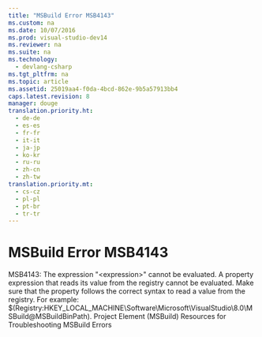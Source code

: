 ```yaml
---
title: "MSBuild Error MSB4143"
ms.custom: na
ms.date: 10/07/2016
ms.prod: visual-studio-dev14
ms.reviewer: na
ms.suite: na
ms.technology: 
  - devlang-csharp
ms.tgt_pltfrm: na
ms.topic: article
ms.assetid: 25019aa4-f0da-4bcd-862e-9b5a57913bb4
caps.latest.revision: 8
manager: douge
translation.priority.ht: 
  - de-de
  - es-es
  - fr-fr
  - it-it
  - ja-jp
  - ko-kr
  - ru-ru
  - zh-cn
  - zh-tw
translation.priority.mt: 
  - cs-cz
  - pl-pl
  - pt-br
  - tr-tr
---
```

# MSBuild Error MSB4143
<?xml version="1.0" encoding="utf-8"?>
<developerErrorMessageDocument xmlns="http://ddue.schemas.microsoft.com/authoring/2003/5" xmlns:xlink="http://www.w3.org/1999/xlink" xmlns:xsi="http://www.w3.org/2001/XMLSchema-instance" xsi:schemaLocation="http://ddue.schemas.microsoft.com/authoring/2003/5 http://clixdevr3.blob.core.windows.net/ddueschema/developer.xsd">
  <introduction>
    <para>
      <ui>MSB4143: The expression "&lt;expression&gt;" cannot be evaluated.</ui>
    </para>
    <para>A property expression that reads its value from the registry cannot be evaluated.</para>
  </introduction>
  <procedure>
    <title>To correct this error</title>
    <steps class="bullet">
      <step>
        <content>
          <para>Make sure that the property follows the correct syntax to read a value from the registry. For example: <codeInline>$(Registry:HKEY_LOCAL_MACHINE\Software\Microsoft\VisualStudio\8.0\MSBuild@MSBuildBinPath)</codeInline>.</para>
        </content>
      </step>
    </steps>
  </procedure>
  <relatedTopics>

<link xlink:href="d1cda56a-dbef-4109-9201-39e962e3f653">Project Element (MSBuild)</link>
<link xlink:href="29dd85ee-1530-43c1-b085-bb2330ac5a48">Resources for Troubleshooting MSBuild Errors</link>
</relatedTopics>
</developerErrorMessageDocument>